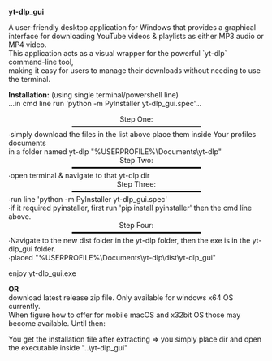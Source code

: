 
<b>yt-dlp_gui</b><br/>
<p>
A user-friendly desktop application for Windows that provides a graphical interface for downloading 
YouTube videos &amp; playlists as either MP3 audio or MP4 video. <br/>
This application acts as a visual wrapper for the powerful `yt-dlp` command-line tool, <br/>
making it easy for users to manage their downloads without needing to use the terminal.
<p/>

<p>
<b>Installation:</b> (using single terminal/powershell line)<br/>
...in cmd line run 'python -m PyInstaller yt-dlp_gui.spec'...<br/>
<div style="text-align: center;">
  <span>Step One:<br/></span>
  <hr style="width: 50%; margin: 5px auto; border: 1px solid black;">
</div>
∙simply download the files in the list above place them inside Your profiles documents<br/> 
in a folder named yt-dlp "%USERPROFILE%\Documents\yt-dlp"<br/>
<div style="text-align: center;">
  <span>Step Two:<br/></span>
  <hr style="width: 50%; margin: 5px auto; border: 1px solid black;">
</div>
∙open terminal & navigate to that yt-dlp dir<br/>
<div style="text-align: center;">
  <span>Step Three:<br/></span>
  <hr style="width: 50%; margin: 5px auto; border: 1px solid black;">
</div>
∙run line 'python -m PyInstaller yt-dlp_gui.spec'<br/>
∙if it required pyinstaller, first run 'pip install pyinstaller' then the cmd line above.<br/>
<div style="text-align: center;">
  <span>Step Four:<br/></span>
  <hr style="width: 50%; margin: 5px auto; border: 1px solid black;">
</div>
∙Navigate to the new dist folder in the yt-dlp folder, then the exe is in the yt-dlp_gui folder.<br/>
∙placed "%USERPROFILE%\Documents\yt-dlp\dist\yt-dlp_gui"<br/>
<p/>
enjoy yt-dlp_gui.exe<br/>

**<b>OR</b>** <br/>
download latest release zip file. Only available for windows x64 OS currently. <br/>
When figure how to offer for mobile macOS and x32bit OS those may become available. Until then:<br/>

You get the installation file after extracting => you simply place dir and open the executable inside "..\yt-dlp_gui\"<br/>

